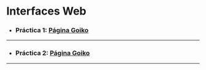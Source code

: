 # Interfaces Web
- ### **Práctica 1:** [Página Goiko](https://github.com/Jaled3/InterfacesWeb/tree/main/Goiko)
---
- ### **Práctica 2:** [Página Goiko](https://github.com/Jaled3/InterfacesWeb/tree/main/Goiko)
---
